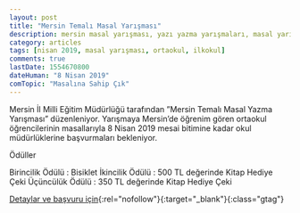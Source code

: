 ```yaml
---
layout: post
title: "Mersin Temalı Masal Yarışması"
description: mersin masal yarışması, yazı yazma yarışmaları, masal yarışmaları"
category: articles
tags: [nisan 2019, masal yarışması, ortaokul, ilkokul]
comments: true
lastDate: 1554670800
dateHuman: "8 Nisan 2019"
comTopic: "Masalına Sahip Çık"
---
```


Mersin İl Milli Eğitim Müdürlüğü tarafından ”Mersin Temalı Masal Yazma Yarışması” düzenleniyor. Yarışmaya Mersin’de öğrenim gören ortaokul öğrencilerinin masallarıyla 8 Nisan 2019 mesai bitimine kadar okul müdürlüklerine başvurmaları bekleniyor.

Ödüller

Birincilik Ödülü : Bisiklet
İkincilik Ödülü : 500 TL değerinde Kitap Hediye Çeki
Üçüncülük Ödülü : 350 TL değerinde Kitap Hediye Çeki

[Detaylar ve başvuru için](http://yenisehir33.meb.gov.tr/meb_iys_dosyalar/2019_03/08160053_Mersin_TemalY_Masal_Yazma_YarYYmasY.pdf?utm_source=edebiyatyarismalari.com&utm_medium=affiliate&utm_campaign=cpc){:rel="nofollow"}{:target="_blank"}{:class="gtag"}
